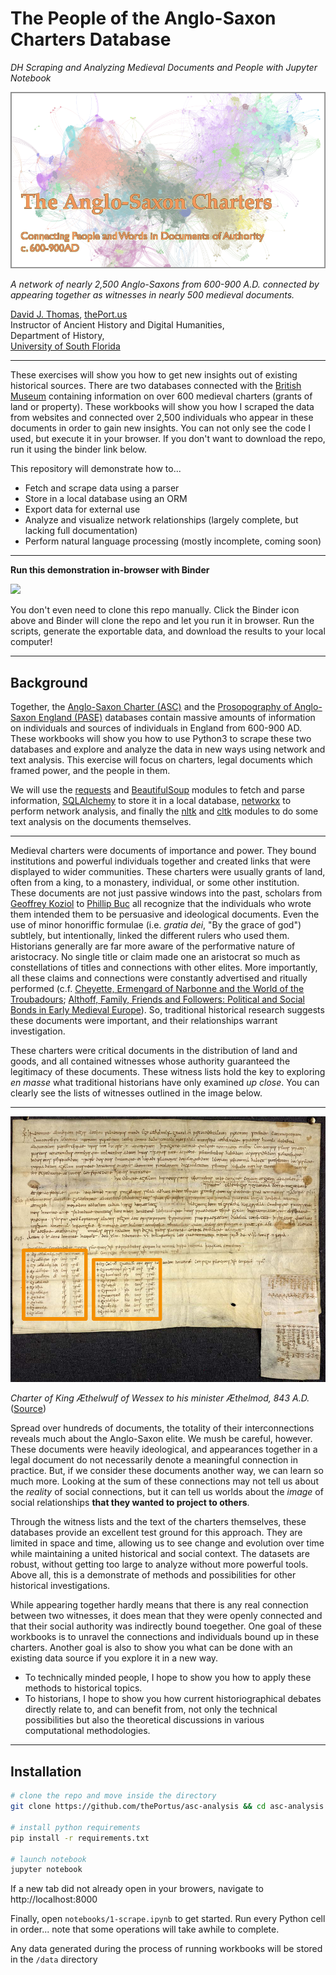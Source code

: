 # The People of the Anglo-Saxon Charters Database

*DH Scraping and Analyzing Medieval Documents and People with Jupyter Notebook*

![Banner image](./assets/network-banner.png)

*A network of nearly 2,500 Anglo-Saxons from 600-900 A.D. connected by appearing together as witnesses in nearly 500 medieval documents.*

[David J. Thomas](mailto:dave.a.base@gmail.com), [thePort.us](http://thePort.us)<br />
Instructor of Ancient History and Digital Humanities,<br />
Department of History,<br />
[University of South Florida](https://github.com/usf-portal)

---

These exercises will show you how to get new insights out of existing historical sources. There are two databases connected with the [British Museum](https://www.britishmuseum.org/) containing information on over 600 medieval charters (grants of land or property). These workbooks will show you how I scraped the data from websites and connected over 2,500 individuals who appear in these documents in order to gain new insights. You can not only see the code I used, but execute it in your browser. If you don't want to download the repo, run it using the binder link below.

This repository will demonstrate how to...

* Fetch and scrape data using a parser
* Store in a local database using an ORM
* Export data for external use
* Analyze and visualize network relationships (largely complete, but lacking full documentation)
* Perform natural language processing (mostly incomplete, coming soon)

---

**Run this demonstration in-browser with Binder**

<a alt="Binder" href="https://mybinder.org/v2/gh/thePortus/asc-analysis/master" target="_blank"><img src="https://mybinder.org/badge.svg" /><a/>

You don't even need to clone this repo manually. Click the Binder icon above and Binder will clone the repo and let you run it in browser. Run the scripts, generate the exportable data, and download the results to your local computer!

---

## Background

Together, the [Anglo-Saxon Charter (ASC)](http://aschart.kcl.ac.uk) and the [Prosopography of Anglo-Saxon England (PASE)](http://pase.ac.uk/) databases contain massive amounts of information on individuals and sources of individuals in England from 600-900 AD. These workbooks will show you how to use Python3 to scrape these two databases and explore and analyze the data in new ways using network and text analysis. This exercise will focus on charters, legal documents which framed power, and the people in them.

We will use the [requests](https://requests.kennethreitz.org/en/master/) and [BeautifulSoup](https://www.crummy.com/software/BeautifulSoup/bs4/doc/) modules to fetch and parse information, [SQLAlchemy](https://www.sqlalchemy.org/) to store it in a local database, [networkx](https://networkx.github.io) to perform network analysis, and finally the [nltk](http://nltk.org) and [cltk](https://cltk.readthedocs.io) modules to do some text analysis on the documents themselves.

---

Medieval charters were documents of importance and power. They bound institutions and powerful individuals together and created links that were displayed to wider communities. These charters were usually grants of land, often from a king, to a monastery, individual, or some other institution. These documents are not just passive windows into the past, scholars from [Geoffrey Koziol](https://history.berkeley.edu/geoffrey-koziol) to [Phillip Buc](https://ias.ceu.edu/people/philippe-buc) all recognize that the individuals who wrote them intended them to be persuasive and ideological documents. Even the use of minor honoriffic formulae (i.e. *gratia dei*, "By the grace of god") subtlely, but intentionally, linked the different rulers who used them. Historians generally are far more aware of the performative nature of aristocracy. No single title or claim made one an aristocrat so much as constellations of titles and connections with other elites. More importantly, all these claims and connections were constantly advertised and ritually performed (c.f. [Cheyette, Ermengard of Narbonne and the World of the Troubadours](https://www.amazon.com/Ermengard-Narbonne-Troubadours-Conjunctions-Religion/dp/0801489253); [Althoff, Family, Friends and Followers: Political and Social Bonds in Early Medieval Europe](https://www.amazon.com/Family-Friends-Followers-Political-Cambridge/dp/0521779340)). So, traditional historical research suggests these documents were important, and their relationships warrant investigation.

These charters were critical documents in the distribution of land and goods, and all contained witnesses whose authority guaranteed the legitimacy of these documents. These witness lists hold the key to exploring *en masse* what traditional historians have only examined *up close*. You can clearly see the lists of witnesses outlined in the image below.

---

![Charter with witness list](./assets/charter-large.jpg)

*Charter of King Æthelwulf of Wessex to his minister Æthelmod, 843 A.D.* ([Source](https://tenthmedieval.wordpress.com/2014/08/21/before-you-write-a-charter/))

Spread over hundreds of documents, the totality of their interconnections reveals much about the Anglo-Saxon elite. We mush be careful, however. These documents were heavily ideological, and appearances together in a legal document do not necessarily denote a meaningful connection in practice. But, if we consider these documents another way, we can learn so much more. Looking at the sum of these connections may not tell us about the *reality* of social connections, but it can tell us worlds about the *image* of social relationships **that they wanted to project to others**.

Through the witness lists and the text of the charters themselves, these databases provide an excellent test ground for this approach. They are limited in space and time, allowing us to see change and evolution over time while maintaining a united historical and social context. The datasets are robust, without getting too large to analyze without more powerful tools. Above all, this is a demonstrate of methods and possibilities for other historical investigations.

While appearing together hardly means that there is any real connection between two witnesses, it does mean that they were openly connected and that their social authority was indirectly bound toegether. One goal of these workbooks is to unravel the connections and individuals bound up in these charters. Another goal is also to show you what can be done with an existing data source if you explore it in a new way.

* To technically minded people, I hope to show you how to apply these methods to historical topics.
* To historians, I hope to show you how current historiographical debates directly relate to, and can benefit from, not only the technical possibilities but also the theoretical discussions in various computational methodologies.

---

## Installation

```sh
# clone the repo and move inside the directory
git clone https://github.com/thePortus/asc-analysis && cd asc-analysis

# install python requirements
pip install -r requirements.txt

# launch notebook
jupyter notebook
```

If a new tab did not already open in your browers, navigate to
http://localhost:8000

Finally, open `notebooks/1-scrape.ipynb` to get started. Run every Python cell in order... note that some operations will take awhile to complete.

Any data generated during the process of running workbooks will be stored in the `/data` directory
